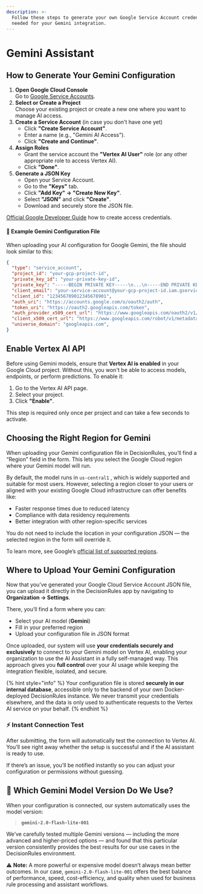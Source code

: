 ```yaml
---
description: >-
  Follow these steps to generate your own Google Service Account credentials
  needed for your Gemini integration.
---
```


# Gemini Assistant

## How to Generate Your Gemini Configuration

1. **Open Google Cloud Console**\
   Go to [Google Service Accounts](https://console.cloud.google.com/iam-admin/serviceaccounts).
2. **Select or Create a Project**\
   Choose your existing project or create a new one where you want to manage AI access.
3. **Create a Service Account** (in case you don't have one yet)
   * Click **"Create Service Account"**.
   * Enter a name (e.g., "Gemini AI Access").
   * Click **"Create and Continue"**.
4. **Assign Roles**
   * Grant the service account the **"Vertex AI User"** role (or any other appropriate role to access Vertex AI).
   * Click **"Done"**.
5. **Generate a JSON Key**
   * Open your Service Account.
   * Go to the **"Keys"** tab.
   * Click **"Add Key" → "Create New Key"**.
   * Select **"JSON"** and click **"Create"**.
   * Download and securely store the JSON file.

[Official Google Developer Guide](https://developers.google.com/workspace/guides/create-credentials) how to create access credentials.

#### 🧾 Example Gemini Configuration File

When uploading your AI configuration for Google Gemini, the file should look similar to this:

```json
{
  "type": "service_account",
  "project_id": "your-gcp-project-id",
  "private_key_id": "your-private-key-id",
  "private_key": "-----BEGIN PRIVATE KEY-----\n...\n-----END PRIVATE KEY-----\n",
  "client_email": "your-service-account@your-gcp-project-id.iam.gserviceaccount.com",
  "client_id": "123456789012345678901",
  "auth_uri": "https://accounts.google.com/o/oauth2/auth",
  "token_uri": "https://oauth2.googleapis.com/token",
  "auth_provider_x509_cert_url": "https://www.googleapis.com/oauth2/v1/certs",
  "client_x509_cert_url": "https://www.googleapis.com/robot/v1/metadata/x509/your-service-account%40your-gcp-project-id.iam.gserviceaccount.com",
  "universe_domain": "googleapis.com",
}
```

## Enable Vertex AI API

Before using Gemini models, ensure that **Vertex AI is enabled** in your Google Cloud project. Without this, you won't be able to access models, endpoints, or perform predictions. To enable it:

1. Go to the Vertex AI API page.
2. Select your project.
3. Click **"Enable"**.

This step is required only once per project and can take a few seconds to activate.

## Choosing the Right Region for Gemini

When uploading your Gemini configuration file in DecisionRules, you’ll find a “Region” field in the form. This lets you select the Google Cloud region where your Gemini model will run.

By default, the model runs in  `us-central1` , which is widely supported and suitable for most users. However, selecting a region closer to your users or aligned with your existing Google Cloud infrastructure can offer benefits like:

* Faster response times due to reduced latency
* Compliance with data residency requirements
* Better integration with other region-specific services

You do not need to include the location in your configuration JSON — the selected region in the form will override it.

To learn more, see Google’s [official list of supported regions](https://cloud.google.com/vertex-ai/generative-ai/docs/models/gemini/2-0-flash-lite).

## Where to Upload Your Gemini Configuration

Now that you’ve generated your Google Cloud Service Account JSON file, you can upload it directly in the DecisionRules app by navigating to **Organization → Settings**.

There, you’ll find a form where you can:

* Select your AI model (**Gemini**)
* Fill in your preferred region
* Upload your configuration file in JSON format

Once uploaded, our system will use **your credentials securely and exclusively** to connect to your Gemini model on Vertex AI, enabling your organization to use the AI Assistant in a fully self-managed way. This approach gives you **full control** over your AI usage while keeping the integration flexible, isolated, and secure.

{% hint style="info" %}
Your configuration file is stored **securely in our internal database**, accessible only to the backend of your own Docker-deployed DecisionRules instance. We never transmit your credentials elsewhere, and the data is only used to authenticate requests to the Vertex AI service on your behalf.
{% endhint %}

### ⚡ **Instant Connection Test**

After submitting, the form will automatically test the connection to Vertex AI. You’ll see right away whether the setup is successful and if the AI assistant is ready to use.

If there’s an issue, you’ll be notified instantly so you can adjust your configuration or permissions without guessing.

## 🔧 Which Gemini Model Version Do We Use?

When your configuration is connected, our system automatically uses the model version:

> **`gemini-2.0-flash-lite-001`**

We’ve carefully tested multiple Gemini versions — including the more advanced and higher-priced options — and found that this particular version consistently provides the best results for our use cases in the DecisionRules environment.

⚠️ **Note:** A more powerful or expensive model doesn’t always mean better outcomes. In our case, `gemini-2.0-flash-lite-001` offers the best balance of performance, speed, cost-efficiency, and quality when used for business rule processing and assistant workflows.
